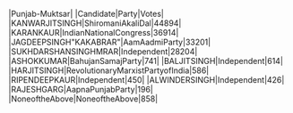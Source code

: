  
|Punjab-Muktsar|
|Candidate|Party|Votes|
|KANWARJITSINGH|ShiromaniAkaliDal|44894|
|KARANKAUR|IndianNationalCongress|36914|
|JAGDEEPSINGH"KAKABRAR"|AamAadmiParty|33201|
|SUKHDARSHANSINGHMRAR|Independent|28204|
|ASHOKKUMAR|BahujanSamajParty|741|
|BALJITSINGH|Independent|614|
|HARJITSINGH|RevolutionaryMarxistPartyofIndia|586|
|RIPENDEEPKAUR|Independent|450|
|ALWINDERSINGH|Independent|426|
|RAJESHGARG|AapnaPunjabParty|196|
|NoneoftheAbove|NoneoftheAbove|858|
